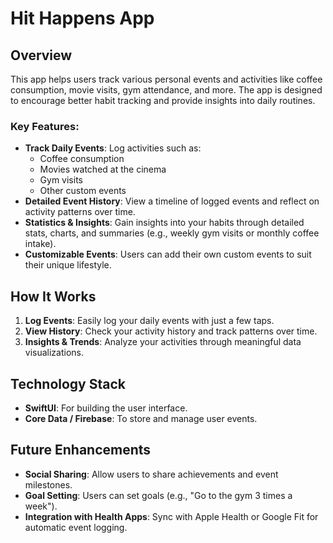 # Hit Happens App

## Overview

This app helps users track various personal events and activities like coffee consumption, movie visits, gym attendance, and more. The app is designed to encourage better habit tracking and provide insights into daily routines.

### Key Features:

- **Track Daily Events**: Log activities such as:
  - Coffee consumption
  - Movies watched at the cinema
  - Gym visits
  - Other custom events
- **Detailed Event History**: View a timeline of logged events and reflect on activity patterns over time.
- **Statistics & Insights**: Gain insights into your habits through detailed stats, charts, and summaries (e.g., weekly gym visits or monthly coffee intake).
- **Customizable Events**: Users can add their own custom events to suit their unique lifestyle.

## How It Works

1. **Log Events**: Easily log your daily events with just a few taps.
2. **View History**: Check your activity history and track patterns over time.
3. **Insights & Trends**: Analyze your activities through meaningful data visualizations.

## Technology Stack

- **SwiftUI**: For building the user interface.
- **Core Data / Firebase**: To store and manage user events.

## Future Enhancements

- **Social Sharing**: Allow users to share achievements and event milestones.
- **Goal Setting**: Users can set goals (e.g., "Go to the gym 3 times a week").
- **Integration with Health Apps**: Sync with Apple Health or Google Fit for automatic event logging.
